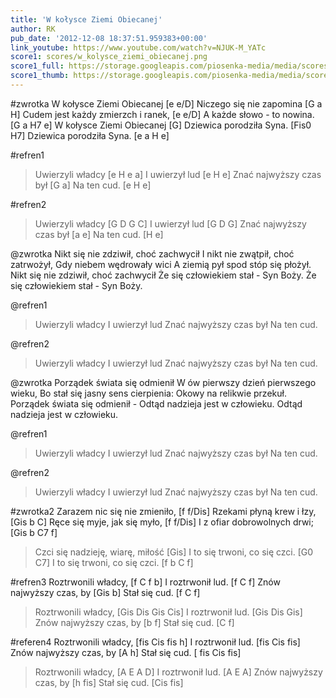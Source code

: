 ```yaml
---
title: 'W kołysce Ziemi Obiecanej'
author: RK
pub_date: '2012-12-08 18:37:51.959383+00:00'
link_youtube: https://www.youtube.com/watch?v=NJUK-M_YATc
score1: scores/w_kolysce_ziemi_obiecanej.png
score1_full: https://storage.googleapis.com/piosenka-media/media/scores/w_kolysce_ziemi_obiecanej.png
score1_thumb: https://storage.googleapis.com/piosenka-media/media/scores/w_kolysce_ziemi_obiecanej.png.180x0_q85_upscale.jpg
---
```


#zwrotka
W kołysce Ziemi Obiecanej [e e/D]
Niczego się nie zapomina [G a H]
Cudem jest każdy zmierzch i ranek, [e e/D]
A każde słowo - to nowina. [G a H7 e]
W kołysce Ziemi Obiecanej [G]
Dziewica porodziła Syna. [Fis0 H7]
Dziewica porodziła Syna. [e a H e]

#refren1
>Uwierzyli władcy [e H e a]
>I uwierzył lud [e H e]
>Znać najwyższy czas był [G a]
>Na ten cud. [e H e]

#refren2
>Uwierzyli władcy [G D G C]
>I uwierzył lud [G D G]
>Znać najwyższy czas był [a e]
>Na ten cud. [H e]

@zwrotka
Nikt się nie zdziwił, choć zachwycił
I nikt nie zwątpił, choć zatrwożył,
Gdy niebem wędrowały wici
A ziemią pył spod stóp się płożył.
Nikt się nie zdziwił, choć zachwycił
Że się człowiekiem stał - Syn Boży.
Że się człowiekiem stał - Syn Boży.

@refren1
>Uwierzyli władcy
>I uwierzył lud
>Znać najwyższy czas był
>Na ten cud.

@refren2
>Uwierzyli władcy
>I uwierzył lud
>Znać najwyższy czas był
>Na ten cud.

@zwrotka
Porządek świata się odmienił
W ów pierwszy dzień pierwszego wieku,
Bo stał się jasny sens cierpienia:
Okowy na relikwie przekuł.
Porządek świata się odmienił -
Odtąd nadzieja jest w człowieku.
Odtąd nadzieja jest w człowieku.

@refren1
>Uwierzyli władcy
>I uwierzył lud
>Znać najwyższy czas był
>Na ten cud.

@refren2
>Uwierzyli władcy
>I uwierzył lud
>Znać najwyższy czas był
>Na ten cud.

#zwrotka2
Zarazem nic się nie zmieniło, [f f/Dis]
Rzekami płyną krew i łzy, [Gis b C]
Ręce się myje, jak się myło, [f f/Dis]
I z ofiar dobrowolnych drwi; [Gis b C7 f]
>Czci się nadzieję, wiarę, miłość [Gis]
>I to się trwoni, co się czci. [G0 C7]
>I to się trwoni, co się czci. [f b C f]

#refren3
Roztrwonili władcy, [f C f b]
I roztrwonił lud. [f C f]
Znów najwyższy czas, by [Gis b]
Stał się cud. [f C f]
>Roztrwonili władcy, [Gis Dis Gis Cis]
>I roztrwonił lud. [Gis Dis Gis]
>Znów najwyższy czas, by [b f]
>Stał się cud. [C f]

#referen4
Roztrwonili władcy, [fis Cis fis h]
I roztrwonił lud. [fis Cis fis]
Znów najwyższy czas, by [A h]
Stał się cud. [ fis Cis fis]
>Roztrwonili władcy, [A E A D]
>I roztrwonił lud. [A E A]
>Znów najwyższy czas, by [h fis]
>Stał się cud. [Cis fis]